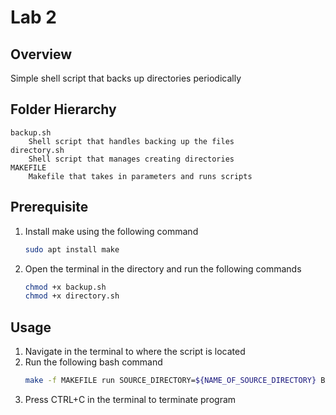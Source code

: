 # Lab 2
## Overview
Simple shell script that backs up directories periodically 

## Folder Hierarchy
    backup.sh
        Shell script that handles backing up the files
    directory.sh
        Shell script that manages creating directories
    MAKEFILE
        Makefile that takes in parameters and runs scripts

## Prerequisite
1. Install make using the following command
   ```bash
   sudo apt install make
   ```
2. Open the terminal in the directory and run the following commands
   ```bash
   chmod +x backup.sh
   chmod +x directory.sh
   ```

## Usage
1. Navigate in the terminal to where the script is located
2. Run the following bash command
   ```bash
   make -f MAKEFILE run SOURCE_DIRECTORY=${NAME_OF_SOURCE_DIRECTORY} BACKUP_DIRECTORY=${NAME_OF_BACKUP_DIRECTORY} INTERVAL=${TIME_INTERVAL} MAX_BACKUPS=${MAX_BACKUPS}

   ```
3. Press CTRL+C in the terminal to terminate program